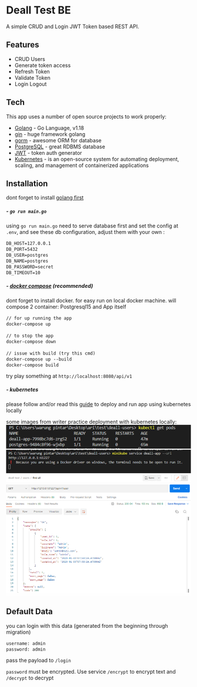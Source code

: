 # Deall Test BE

A simple CRUD and Login JWT Token based REST API.

## Features

- CRUD Users
- Generate token access
- Refresh Token
- Validate Token
- Login Logout


## Tech

This app uses a number of open source projects to work properly:

- [Golang](https://go.dev/) - Go Language, v1.18
- [gin](https://gin-gonic.com/) - huge framework golang
- [gorm](https://gorm.io/) - awesome ORM for database
- [PostgreSQL](https://www.postgresql.org/) - great RDBMS database
- [JWT](https://jwt.io/) - token auth generator
- [Kubernetes](https://kubernetes.io/) - is an open-source system for automating deployment, scaling, and management of containerized applications


## Installation
dont forget to install [golang first](https://go.dev/dl/) 
##### - `go run main.go`
using `go run main.go` need to serve database first and set the config at `.env`, and see these db configuration, adjust them with your own :
```
DB_HOST=127.0.0.1
DB_PORT=5432
DB_USER=postgres
DB_NAME=postgres
DB_PASSWORD=secret
DB_TIMEOUT=10
```

##### - [docker compose](https://docs.docker.com/compose/gettingstarted/) (recommended)
dont forget to install docker. for easy run on local docker machine. will compose 2 container: Postgresql15 and App itself
```
// for up running the app
docker-compose up

// to stop the app
docker-compose down

// issue with build (try this cmd)
docker-compose up --build
docker-compose build
```
try play something at `http://localhost:8080/api/v1`

##### - kubernetes
please follow and/or read this [guide](https://levelup.gitconnected.com/deploying-dockerized-golang-api-on-kubernetes-with-postgresql-mysql-d190e27ac09f) to deploy and run app using kubernetes locally

some images from writer practice deployment with kubernetes locally:
![My Image](docs/img/the-pods.png)
![My Image](docs/img/app-kubernetes-run.png)
![My Image](docs/img/api-hit-run-on-kubernets.png)

## Default Data
you can login with this data (generated from the beginning through migration)
```
username: admin
password: admin
```
pass the payload to `/login`

`password` must be encrypted. Use service `/encrypt` to encrypt text and `/decrypt` to decrypt
